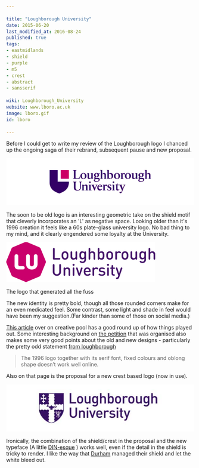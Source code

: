 ```yaml
---

title: "Loughborough University"
date: 2015-06-20
last_modified_at: 2016-08-24
published: true
tags:
- eastmidlands
- shield
- purple
- m5
- crest
- abstract
- sansserif

wiki: Loughborough_University
website: www.lboro.ac.uk
image: lboro.gif
id: lboro

---
```




Before I could get to write my review of the Loughborough logo I chanced up the ongoing saga of their rebrand, subsequent pause and new proposal.

![](/images/logospotter/lboro-old.gif)

The soon to be old logo is an interesting geometric take on the shield motif that cleverly incorporates an 'L' as negative space. Looking older than it's 1996 creation it feels like a 60s plate-glass university logo. No bad thing to my mind, and it clearly engendered some loyalty at the University.

![](/images/logospotter/lboro-octagon.png)

<caption>The logo that generated all the fuss</caption>

The new identity is pretty bold, though all those rounded corners make for an even medicated feel. Some contrast, some light and shade in feel would have been my suggestion.(Far kinder than some of those on social media.)

[This article](http://creativepool.com/magazine/design/loughborough-university-takes-a-stand-against-bad-design.4748) over on creative pool has a good round up of how things played out. Some interesting background on [the petition](https://www.change.org/p/loughborough-university-revoke-2015-rebrand?recruiter=283514576&utm_source=share_petition&utm_medium=facebook&utm_campaign=autopublish&utm_term=mob-xs-no_src-no_msg) that was organised also makes some very good points about the old and new designs - particularly the pretty odd statement [from loughborough](http://www.lboro.ac.uk/about/visual-identity/)

> The 1996 logo together with its serif font, fixed colours and oblong shape doesn’t work well online.

Also on that page is the proposal for a new crest based logo (now in use).

![](/images/logospotter/lboro.gif)

Ironically, the combination of the shield/crest in the proposal and the new typeface (A little [DIN-esque](http://idsgn.org/posts/know-your-type-din/) ) works well, even if the detail in the shield is tricky to render. I like the way that [Durham](dur.html) managed their shield and let the white bleed out.
